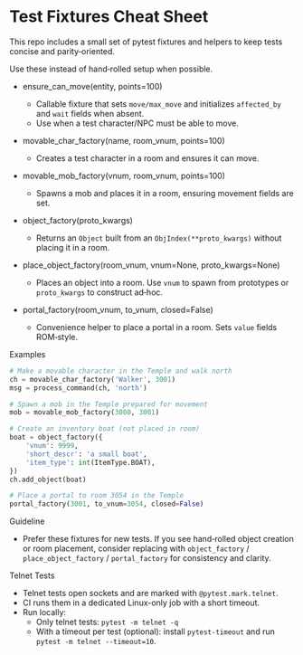 # Test Fixtures Cheat Sheet

This repo includes a small set of pytest fixtures and helpers to keep tests concise and parity‑oriented.

Use these instead of hand‑rolled setup when possible.

- ensure_can_move(entity, points=100)
  - Callable fixture that sets `move/max_move` and initializes `affected_by` and `wait` fields when absent.
  - Use when a test character/NPC must be able to move.

- movable_char_factory(name, room_vnum, points=100)
  - Creates a test character in a room and ensures it can move.

- movable_mob_factory(vnum, room_vnum, points=100)
  - Spawns a mob and places it in a room, ensuring movement fields are set.

- object_factory(proto_kwargs)
  - Returns an `Object` built from an `ObjIndex(**proto_kwargs)` without placing it in a room.

- place_object_factory(room_vnum, vnum=None, proto_kwargs=None)
  - Places an object into a room. Use `vnum` to spawn from prototypes or `proto_kwargs` to construct ad‑hoc.

- portal_factory(room_vnum, to_vnum, closed=False)
  - Convenience helper to place a portal in a room. Sets `value` fields ROM‑style.

Examples

```python
# Make a movable character in the Temple and walk north
ch = movable_char_factory('Walker', 3001)
msg = process_command(ch, 'north')

# Spawn a mob in the Temple prepared for movement
mob = movable_mob_factory(3000, 3001)

# Create an inventory boat (not placed in room)
boat = object_factory({
    'vnum': 9999,
    'short_descr': 'a small boat',
    'item_type': int(ItemType.BOAT),
})
ch.add_object(boat)

# Place a portal to room 3054 in the Temple
portal_factory(3001, to_vnum=3054, closed=False)
```

Guideline
- Prefer these fixtures for new tests. If you see hand‑rolled object creation or room placement, consider replacing with `object_factory` / `place_object_factory` / `portal_factory` for consistency and clarity.

Telnet Tests
- Telnet tests open sockets and are marked with `@pytest.mark.telnet`.
- CI runs them in a dedicated Linux-only job with a short timeout.
- Run locally:
  - Only telnet tests: `pytest -m telnet -q`
  - With a timeout per test (optional): install `pytest-timeout` and run `pytest -m telnet --timeout=10`.
